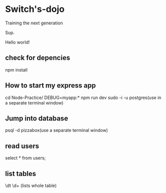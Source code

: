 # Switch's-dojo
Training the next generation

Sup.

Hello world!

## check for depencies
npm install
## How to start my express app 
cd Node-Practice/
DEBUG=myapp:* npm run dev
sudo -i -u postgres(use in a separate terminal window)


## Jump into database
psql -d pizzabox(use a separate terminal window)

## read users
select * from users;

## list tables
\dt
\d+ <table name>(lists whole table)